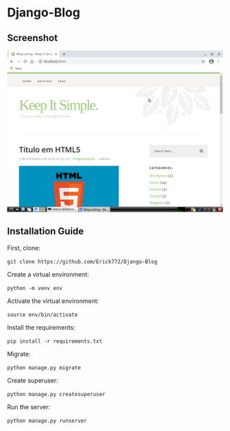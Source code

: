 # Django-Blog

## Screenshot

![Home page screenshot](screenshots/screenshot1.png)

## Installation Guide

First, clone:

```git clone https://github.com/Erick772/Django-Blog```

Create a virtual environment:

```python -m venv env```

Activate the virtual environment:

```source env/bin/activate```

Install the requirements:

```pip install -r requirements.txt```

Migrate:

```python manage.py migrate```

Create superuser:

```python manage.py createsuperuser```

Run the server:

```python manage.py runserver```
